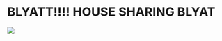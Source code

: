 # BLYATT!!!! HOUSE SHARING BLYAT
![](https://static.wikia.nocookie.net/gta/images/f/f4/Gallery0000.jpg/revision/latest?cb=20130904143350&path-prefix=ru)
